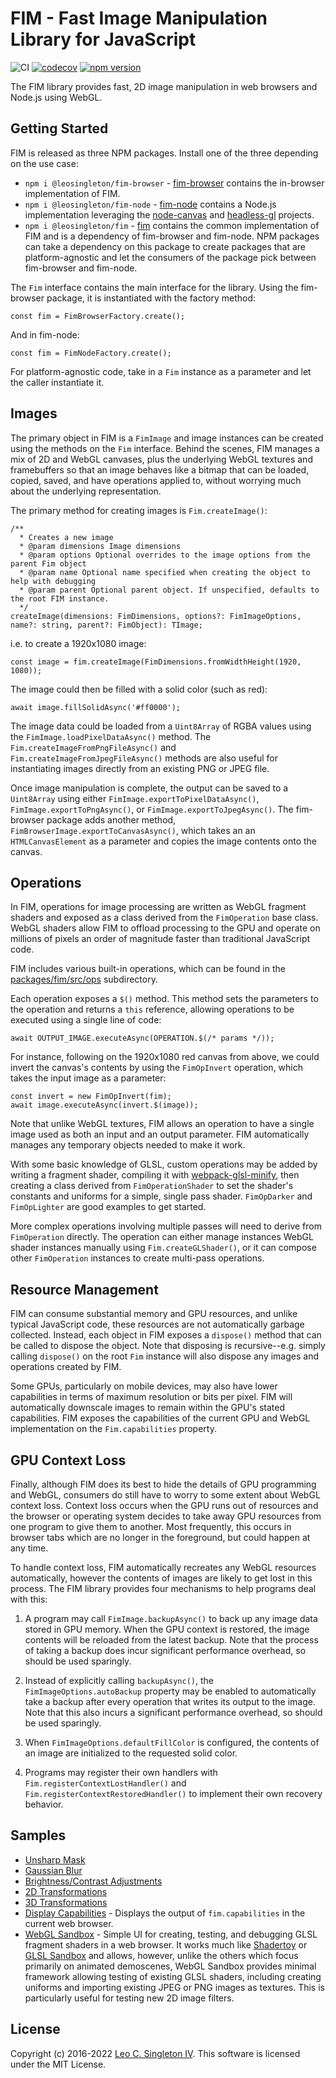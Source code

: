 # FIM - Fast Image Manipulation Library for JavaScript

![CI](https://github.com/leosingleton/fim/workflows/CI/badge.svg)
[![codecov](https://codecov.io/gh/leosingleton/fim/branch/master/graph/badge.svg)](https://codecov.io/gh/leosingleton/fim)
[![npm version](https://badge.fury.io/js/%40leosingleton%2Ffim.svg)](https://badge.fury.io/js/%40leosingleton%2Ffim)

The FIM library provides fast, 2D image manipulation in web browsers and Node.js using WebGL.

## Getting Started

FIM is released as three NPM packages. Install one of the three depending on the use case:

- `npm i @leosingleton/fim-browser` - [fim-browser](https://www.npmjs.com/package/@leosingleton/fim-browser) contains
  the in-browser implementation of FIM.
- `npm i @leosingleton/fim-node` - [fim-node](https://www.npmjs.com/package/@leosingleton/fim-node) contains a Node.js
  implementation leveraging the [node-canvas](https://github.com/Automattic/node-canvas) and
  [headless-gl](https://github.com/stackgl/headless-gl) projects.
- `npm i @leosingleton/fim` - [fim](https://www.npmjs.com/package/@leosingleton/fim) contains the common implementation
  of FIM and is a dependency of fim-browser and fim-node. NPM packages can take a dependency on this package to create
  packages that are platform-agnostic and let the consumers of the package pick between fim-browser and fim-node.

The `Fim` interface contains the main interface for the library. Using the fim-browser package, it is instantiated with
the factory method:
```
const fim = FimBrowserFactory.create();
```

And in fim-node:
```
const fim = FimNodeFactory.create();
```

For platform-agnostic code, take in a `Fim` instance as a parameter and let the caller instantiate it.

## Images

The primary object in FIM is a `FimImage` and image instances can be created using the methods on the `Fim` interface.
Behind the scenes, FIM manages a mix of 2D and WebGL canvases, plus the underlying WebGL textures and framebuffers so
that an image behaves like a bitmap that can be loaded, copied, saved, and have operations applied to, without worrying
much about the underlying representation.

The primary method for creating images is `Fim.createImage()`:
```
/**
  * Creates a new image
  * @param dimensions Image dimensions
  * @param options Optional overrides to the image options from the parent Fim object
  * @param name Optional name specified when creating the object to help with debugging
  * @param parent Optional parent object. If unspecified, defaults to the root FIM instance.
  */
createImage(dimensions: FimDimensions, options?: FimImageOptions, name?: string, parent?: FimObject): TImage;
```

i.e. to create a 1920x1080 image:
```
const image = fim.createImage(FimDimensions.fromWidthHeight(1920, 1080));
```

The image could then be filled with a solid color (such as red):
```
await image.fillSolidAsync('#ff0000');
```

The image data could be loaded from a `Uint8Array` of RGBA values using the `FimImage.loadPixelDataAsync()` method.
The `Fim.createImageFromPngFileAsync()` and `Fim.createImageFromJpegFileAsync()` methods are also useful for
instantiating images directly from an existing PNG or JPEG file.

Once image manipulation is complete, the output can be saved to a `Uint8Array` using either
`FimImage.exportToPixelDataAsync()`, `FimImage.exportToPngAsync()`, or `FimImage.exportToJpegAsync()`. The fim-browser
package adds another method, `FimBrowserImage.exportToCanvasAsync()`, which takes an an `HTMLCanvasElement` as a
parameter and copies the image contents onto the canvas.

## Operations

In FIM, operations for image processing are written as WebGL fragment shaders and exposed as a class derived from the
`FimOperation` base class. WebGL shaders allow FIM to offload processing to the GPU and operate on millions of pixels
an order of magnitude faster than traditional JavaScript code.

FIM includes various built-in operations, which can be found in the
[packages/fim/src/ops](https://github.com/leosingleton/fim/tree/master/packages/fim/src/ops) subdirectory.

Each operation exposes a `$()` method. This method sets the parameters to the operation and returns a `this` reference,
allowing operations to be executed using a single line of code:
```
await OUTPUT_IMAGE.executeAsync(OPERATION.$(/* params */));
```

For instance, following on the 1920x1080 red canvas from above, we could invert the canvas's contents by using the
`FimOpInvert` operation, which takes the input image as a parameter:
```
const invert = new FimOpInvert(fim);
await image.executeAsync(invert.$(image));
```

Note that unlike WebGL textures, FIM allows an operation to have a single image used as both an input and an output
parameter. FIM automatically manages any temporary objects needed to make it work.

With some basic knowledge of GLSL, custom operations may be added by writing a fragment shader, compiling it with
[webpack-glsl-minify](https://github.com/leosingleton/webpack-glsl-minify), then creating a class derived from
`FimOperationShader` to set the shader's constants and uniforms for a simple, single pass shader. `FimOpDarker` and
`FimOpLighter` are good examples to get started.

More complex operations involving multiple passes will need to derive from `FimOperation` directly. The operation can
either manage instances WebGL shader instances manually using `Fim.createGLShader()`, or it can compose other
`FimOperation` instances to create multi-pass operations.

## Resource Management

FIM can consume substantial memory and GPU resources, and unlike typical JavaScript code, these resources are not
automatically garbage collected. Instead, each object in FIM exposes a `dispose()` method that can be called to dispose
the object. Note that disposing is recursive--e.g. simply calling `dispose()` on the root `Fim` instance will also
dispose any images and operations created by FIM.

Some GPUs, particularly on mobile devices, may also have lower capabilities in terms of maximum resolution or bits per
pixel. FIM will automatically downscale images to remain within the GPU's stated capabilities. FIM exposes the
capabilities of the current GPU and WebGL implementation on the `Fim.capabilities` property.

## GPU Context Loss

Finally, although FIM does its best to hide the details of GPU programming and WebGL, consumers do still have to worry
to some extent about WebGL context loss. Context loss occurs when the GPU runs out of resources and the browser or
operating system decides to take away GPU resources from one program to give them to another. Most frequently, this
occurs in browser tabs which are no longer in the foreground, but could happen at any time.

To handle context loss, FIM automatically recreates any WebGL resources automatically, however the contents of images
are likely to get lost in this process. The FIM library provides four mechanisms to help programs deal with this:

1. A program may call `FimImage.backupAsync()` to back up any image data stored in GPU memory. When the GPU context is
   restored, the image contents will be reloaded from the latest backup. Note that the process of taking a backup does
   incur significant performance overhead, so should be used sparingly.

2. Instead of explicitly calling `backupAsync()`, the `FimImageOptions.autoBackup` property may be enabled to
   automatically take a backup after every operation that writes its output to the image. Note that this also incurs a
   significant performance overhead, so should be used sparingly.

3. When `FimImageOptions.defaultFillColor` is configured, the contents of an image are initialized to the requested
   solid color.

4. Programs may register their own handlers with `Fim.registerContextLostHandler()` and
   `Fim.registerContextRestoredHandler()` to implement their own recovery behavior.

## Samples
- [Unsharp Mask](https://fim.leosingleton.com/samples/unsharp-mask.html)
- [Gaussian Blur](https://fim.leosingleton.com/samples/gaussian-blur.html)
- [Brightness/Contrast Adjustments](https://fim.leosingleton.com/samples/brightness-contrast.html)
- [2D Transformations](https://fim.leosingleton.com/samples/transform2d.html)
- [3D Transformations](https://fim.leosingleton.com/samples/transform3d.html)
- [Display Capabilities](https://fim.leosingleton.com/samples/capabilities.html) - Displays the output of
  `fim.capabilities` in the current web browser.
- [WebGL Sandbox](https://fim.leosingleton.com/webgl-sandbox/) - Simple UI for creating, testing, and debugging GLSL
  fragment shaders in a web browser. It works much like [Shadertoy](https://www.shadertoy.com) or
  [GLSL Sandbox](http://glslsandbox.com/) and allows, however, unlike the others which focus primarily on animated
  demoscenes, WebGL Sandbox provides minimal framework allowing testing of existing GLSL shaders, including creating
  uniforms and importing existing JPEG or PNG images as textures. This is particularly useful for testing new 2D image
  filters.

## License
Copyright (c) 2016-2022 [Leo C. Singleton IV](https://www.leosingleton.com/).
This software is licensed under the MIT License.
